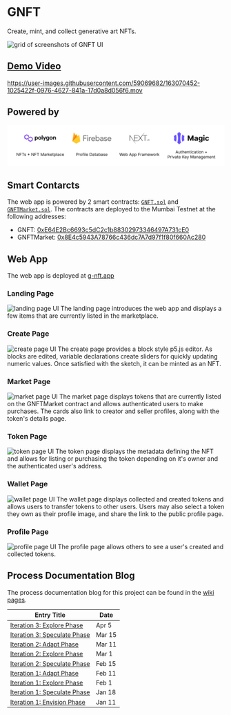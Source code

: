 # GNFT
Create, mint, and collect generative art NFTs.

![grid of screenshots of GNFT UI](./process/img/grid.png)

## [Demo Video](https://youtu.be/bmDLnQMqvcw)



https://user-images.githubusercontent.com/59069682/163070452-1025422f-0976-4627-841a-17d0a8d056f6.mov





## Powered by 

![tech info](./process/img/tech.png)

## Smart Contarcts

The web app is powered by 2 smart contracts: [`GNFT.sol`](./contracts/GNFT.sol) and [`GNFTMarket.sol`](./contracts/GNFTMarket.sol). The contracts are deployed to the Mumbai Testnet at the following addresses:

- GNFT: [0xE64E2Bc6693c5dC2c1b88302973346497A731cE0](https://mumbai.polygonscan.com/address/0xE64E2Bc6693c5dC2c1b88302973346497A731cE0)
- GNFTMarket: [0x8E4c5943A78766c436dc7A7d97f1f80f660Ac280](https://mumbai.polygonscan.com/address/0x8E4c5943A78766c436dc7A7d97f1f80f660Ac280)

## Web App
The web app is deployed at [g-nft.app](https://g-nft.app)
### Landing Page
![landing page UI](./process/img/landing_view.png)
The landing page introduces the web app and displays a few items that are currently listed in the marketplace. 

### Create Page
![create page UI](./process/img/create_view.png)
The create page provides a block style p5.js editor. As blocks are edited, variable declarations create sliders for quickly updating numeric values. Once satisfied with the sketch, it can be minted as an NFT.

### Market Page
![market page UI](./process/img/market_view.png)
The market page displays tokens that are currently listed on the GNFTMarket contract and allows authenticated users to make purchases. The cards also link to creator and seller profiles, along with the token's details page.

### Token Page
![token page UI](./process/img/token_view.png)
The token page displays the metadata defining the NFT and allows for listing or purchasing the token depending on it's owner and the authenticated user's address.

### Wallet Page
![wallet page UI](./process/img/wallet_created_view.png)
The wallet page displays collected and created tokens and allows users to transfer tokens to other users. Users may also select a token they own as their profile image, and share the link to the public profile page. 

### Profile Page
![profile page UI](./process/img/profile_view.png)
The profile page allows others to see a user's created and collected tokens.

## Process Documentation Blog

The process documentation blog for this project can be found in the [wiki pages](https://github.com/patrickjamesmardis/gnft/wiki).

| Entry Title                                                                                                  | Date   |
| ------------------------------------------------------------------------------------------------------------ | ------ |
| [Iteration 3: Explore Phase](https://github.com/patrickjamesmardis/gnft/wiki/Iteration-3:-Explore-Phase)     | Apr 5  |
| [Iteration 3: Speculate Phase](https://github.com/patrickjamesmardis/gnft/wiki/Iteration-3:-Speculate-Phase) | Mar 15 |
| [Iteration 2: Adapt Phase](https://github.com/patrickjamesmardis/gnft/wiki/Iteration-2:-Adapt-Phase)         | Mar 11 |
| [Iteration 2: Explore Phase](https://github.com/patrickjamesmardis/gnft/wiki/Iteration-2:-Explore-Phase)     | Mar 1  |
| [Iteration 2: Speculate Phase](https://github.com/patrickjamesmardis/gnft/wiki/Iteration-2:-Speculate-Phase) | Feb 15 |
| [Iteration 1: Adapt Phase](https://github.com/patrickjamesmardis/gnft/wiki/Iteration-1:-Adapt-Phase)         | Feb 11 |
| [Iteration 1: Explore Phase](https://github.com/patrickjamesmardis/gnft/wiki/Iteration-1:-Explore-Phase)     | Feb 1  |
| [Iteration 1: Speculate Phase](https://github.com/patrickjamesmardis/gnft/wiki/Iteration-1:-Speculate-Phase) | Jan 18 |
| [Iteration 1: Envision Phase](https://github.com/patrickjamesmardis/gnft/wiki/Iteration-1:-Envision-Phase)   | Jan 11 |
